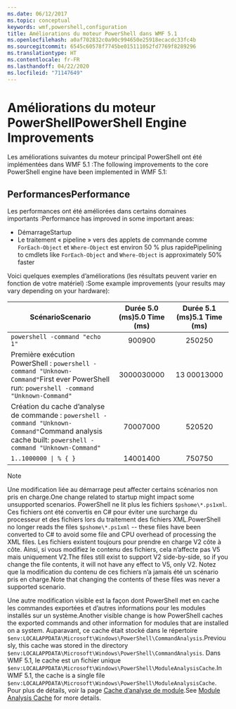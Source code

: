 ```yaml
---
ms.date: 06/12/2017
ms.topic: conceptual
keywords: wmf,powershell,configuration
title: Améliorations du moteur PowerShell dans WMF 5.1
ms.openlocfilehash: a0af702832c0a90c994650e25918ecacdc33fc4b
ms.sourcegitcommit: 6545c60578f7745be015111052fd7769f8289296
ms.translationtype: HT
ms.contentlocale: fr-FR
ms.lasthandoff: 04/22/2020
ms.locfileid: "71147649"
---
```

# <a name="powershell-engine-improvements"></a><span data-ttu-id="990c4-103">Améliorations du moteur PowerShell</span><span class="sxs-lookup"><span data-stu-id="990c4-103">PowerShell Engine Improvements</span></span>

<span data-ttu-id="990c4-104">Les améliorations suivantes du moteur principal PowerShell ont été implémentées dans WMF 5.1 :</span><span class="sxs-lookup"><span data-stu-id="990c4-104">The following improvements to the core PowerShell engine have been implemented in WMF 5.1:</span></span>

## <a name="performance"></a><span data-ttu-id="990c4-105">Performances</span><span class="sxs-lookup"><span data-stu-id="990c4-105">Performance</span></span>

<span data-ttu-id="990c4-106">Les performances ont été améliorées dans certains domaines importants :</span><span class="sxs-lookup"><span data-stu-id="990c4-106">Performance has improved in some important areas:</span></span>

- <span data-ttu-id="990c4-107">Démarrage</span><span class="sxs-lookup"><span data-stu-id="990c4-107">Startup</span></span>
- <span data-ttu-id="990c4-108">Le traitement « pipeline » vers des applets de commande comme `ForEach-Object` et `Where-Object` est environ 50 % plus rapide</span><span class="sxs-lookup"><span data-stu-id="990c4-108">Pipelining to cmdlets like `ForEach-Object` and `Where-Object` is approximately 50% faster</span></span>

<span data-ttu-id="990c4-109">Voici quelques exemples d’améliorations (les résultats peuvent varier en fonction de votre matériel) :</span><span class="sxs-lookup"><span data-stu-id="990c4-109">Some example improvements (your results may vary depending on your hardware):</span></span>

| <span data-ttu-id="990c4-110">Scénario</span><span class="sxs-lookup"><span data-stu-id="990c4-110">Scenario</span></span> | <span data-ttu-id="990c4-111">Durée 5.0 (ms)</span><span class="sxs-lookup"><span data-stu-id="990c4-111">5.0 Time (ms)</span></span> | <span data-ttu-id="990c4-112">Durée 5.1 (ms)</span><span class="sxs-lookup"><span data-stu-id="990c4-112">5.1 Time (ms)</span></span> |
| -------- | :---------------: | :---------------: |
| `powershell -command "echo 1"` | <span data-ttu-id="990c4-113">900</span><span class="sxs-lookup"><span data-stu-id="990c4-113">900</span></span> | <span data-ttu-id="990c4-114">250</span><span class="sxs-lookup"><span data-stu-id="990c4-114">250</span></span> |
| <span data-ttu-id="990c4-115">Première exécution PowerShell : `powershell -command "Unknown-Command"`</span><span class="sxs-lookup"><span data-stu-id="990c4-115">First ever PowerShell run: `powershell -command "Unknown-Command"`</span></span> | <span data-ttu-id="990c4-116">30000</span><span class="sxs-lookup"><span data-stu-id="990c4-116">30000</span></span> | <span data-ttu-id="990c4-117">13 000</span><span class="sxs-lookup"><span data-stu-id="990c4-117">13000</span></span> |
| <span data-ttu-id="990c4-118">Création du cache d’analyse de commande : `powershell -command "Unknown-Command"`</span><span class="sxs-lookup"><span data-stu-id="990c4-118">Command analysis cache built: `powershell -command "Unknown-Command"`</span></span> | <span data-ttu-id="990c4-119">7000</span><span class="sxs-lookup"><span data-stu-id="990c4-119">7000</span></span> | <span data-ttu-id="990c4-120">520</span><span class="sxs-lookup"><span data-stu-id="990c4-120">520</span></span> |
| <code>1..1000000 &#124; % { }</code> | <span data-ttu-id="990c4-121">1400</span><span class="sxs-lookup"><span data-stu-id="990c4-121">1400</span></span> | <span data-ttu-id="990c4-122">750</span><span class="sxs-lookup"><span data-stu-id="990c4-122">750</span></span> |

> [!NOTE]
> <span data-ttu-id="990c4-123">Une modification liée au démarrage peut affecter certains scénarios non pris en charge.</span><span class="sxs-lookup"><span data-stu-id="990c4-123">One change related to startup might impact some unsupported scenarios.</span></span> <span data-ttu-id="990c4-124">PowerShell ne lit plus les fichiers `$pshome\*.ps1xml`. Ces fichiers ont été convertis en C# pour éviter une surcharge du processeur et des fichiers lors du traitement des fichiers XML.</span><span class="sxs-lookup"><span data-stu-id="990c4-124">PowerShell no longer reads the files `$pshome\*.ps1xml` -- these files have been converted to C# to avoid some file and CPU overhead of processing the XML files.</span></span> <span data-ttu-id="990c4-125">Les fichiers existent toujours pour prendre en charge V2 côte à côte. Ainsi, si vous modifiez le contenu des fichiers, cela n’affecte pas V5 mais uniquement V2.</span><span class="sxs-lookup"><span data-stu-id="990c4-125">The files still exist to support V2 side-by-side, so if you change the file contents, it will not have any effect to V5, only V2.</span></span> <span data-ttu-id="990c4-126">Notez que la modification du contenu de ces fichiers n’a jamais été un scénario pris en charge.</span><span class="sxs-lookup"><span data-stu-id="990c4-126">Note that changing the contents of these files was never a supported scenario.</span></span>

<span data-ttu-id="990c4-127">Une autre modification visible est la façon dont PowerShell met en cache les commandes exportées et d’autres informations pour les modules installés sur un système.</span><span class="sxs-lookup"><span data-stu-id="990c4-127">Another visible change is how PowerShell caches the exported commands and other information for modules that are installed on a system.</span></span> <span data-ttu-id="990c4-128">Auparavant, ce cache était stocké dans le répertoire `$env:LOCALAPPDATA\Microsoft\Windows\PowerShell\CommandAnalysis`.</span><span class="sxs-lookup"><span data-stu-id="990c4-128">Previously, this cache was stored in the directory `$env:LOCALAPPDATA\Microsoft\Windows\PowerShell\CommandAnalysis`.</span></span> <span data-ttu-id="990c4-129">Dans WMF 5.1, le cache est un fichier unique `$env:LOCALAPPDATA\Microsoft\Windows\PowerShell\ModuleAnalysisCache`.</span><span class="sxs-lookup"><span data-stu-id="990c4-129">In WMF 5.1, the cache is a single file `$env:LOCALAPPDATA\Microsoft\Windows\PowerShell\ModuleAnalysisCache`.</span></span> <span data-ttu-id="990c4-130">Pour plus de détails, voir la page [Cache d’analyse de module](release-notes.md#module-analysis-cache).</span><span class="sxs-lookup"><span data-stu-id="990c4-130">See [Module Analysis Cache](release-notes.md#module-analysis-cache) for more details.</span></span>